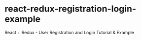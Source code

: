 # react-redux-registration-login-example

React + Redux - User Registration and Login Tutorial & Example

 
